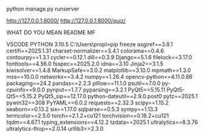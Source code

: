 python manage.py runserver

http://127.0.0.1:8000/
http://127.0.0.1:8000/quiz/

WHAT DO YOU MEAN README MF 

VSCODE 
PYTHON 3.10.5
C:\Users\propl>pip freeze
asgiref==3.8.1
certifi==2025.1.31
charset-normalizer==3.4.1
colorama==0.4.6
contourpy==1.3.1
cycler==0.12.1
dill==0.3.9
Django==5.1.6
filelock==3.17.0
fonttools==4.56.0
fsspec==2025.2.0
idna==3.10
Jinja2==3.1.5
kiwisolver==1.4.8
MarkupSafe==3.0.2
matplotlib==3.10.0
mpmath==1.3.0
mss==10.0.0
networkx==3.4.2
numpy==1.26.4
opencv-python==4.11.0.86
packaging==24.2
pandas==2.2.3
pillow==11.1.0
psutil==7.0.0
py-cpuinfo==9.0.0
pynput==1.7.7
pyparsing==3.2.1
PyQt5==5.15.11
PyQt5-Qt5==5.15.2
PyQt5_sip==12.17.0
python-dateutil==2.9.0.post0
pytz==2025.1
pywin32==308
PyYAML==6.0.2
requests==2.32.3
scipy==1.15.2
seaborn==0.13.2
six==1.17.0
sqlparse==0.5.3
sympy==1.13.3
termcolor==2.5.0
torch==2.1.2+cu121
torchvision==0.16.2+cu121
tqdm==4.67.1
typing_extensions==4.12.2
tzdata==2025.1
ultralytics==8.3.76
ultralytics-thop==2.0.14
urllib3==2.3.0
